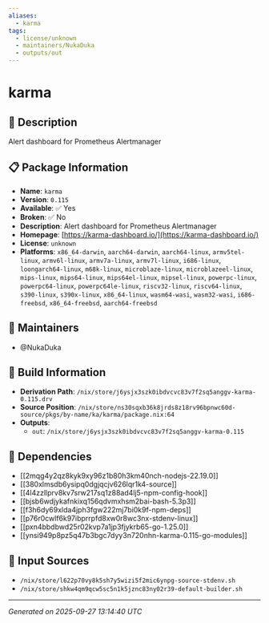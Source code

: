 ```yaml
---
aliases:
  - karma
tags:
  - license/unknown
  - maintainers/NukaDuka
  - outputs/out
---
```


# karma

## 📝 Description

Alert dashboard for Prometheus Alertmanager

## 📋 Package Information

- **Name**: `karma`
- **Version**: `0.115`
- **Available**: ✅ Yes
- **Broken**: ✅ No
- **Description**: Alert dashboard for Prometheus Alertmanager
- **Homepage**: [https://karma-dashboard.io/](https://karma-dashboard.io/)
- **License**: `unknown`
- **Platforms**: `x86_64-darwin`, `aarch64-darwin`, `aarch64-linux`, `armv5tel-linux`, `armv6l-linux`, `armv7a-linux`, `armv7l-linux`, `i686-linux`, `loongarch64-linux`, `m68k-linux`, `microblaze-linux`, `microblazeel-linux`, `mips-linux`, `mips64-linux`, `mips64el-linux`, `mipsel-linux`, `powerpc-linux`, `powerpc64-linux`, `powerpc64le-linux`, `riscv32-linux`, `riscv64-linux`, `s390-linux`, `s390x-linux`, `x86_64-linux`, `wasm64-wasi`, `wasm32-wasi`, `i686-freebsd`, `x86_64-freebsd`, `aarch64-freebsd`
## 👥 Maintainers

- @NukaDuka


## 🔧 Build Information

- **Derivation Path**: `/nix/store/j6ysjx3szk0ibdvcvc83v7f2sq5anggv-karma-0.115.drv`
- **Source Position**: `/nix/store/ns30sqxb36k8jrds8z18rv96bpnwc60d-source/pkgs/by-name/ka/karma/package.nix:64`
- **Outputs**:
  - `out`:  `/nix/store/j6ysjx3szk0ibdvcvc83v7f2sq5anggv-karma-0.115`

## 🔗 Dependencies

- [[2mqg4y2qz8kyk9xy96z1b80h3km40nch-nodejs-22.19.0]]
- [[380xlmsdb6ysipq0dgjqcjv626lqr1k4-source]]
- [[4l4zzllprv8kv7srw217sq1z88ad4lj5-npm-config-hook]]
- [[bjsb6wdjykafnkixq156qdvmxhsm2bai-bash-5.3p3]]
- [[f3h6dy69xlda4jph3fgw222mj7bi0k9f-npm-deps]]
- [[p76r0cwlf6k97ibprrpfd8xw0r8wc3nx-stdenv-linux]]
- [[pxn4bbdbwd25r02kvp7a1jp3fjykrb65-go-1.25.0]]
- [[ynsi949p8pz5q47b3bgc7dyy3n720nhn-karma-0.115-go-modules]]

## 📁 Input Sources

- `/nix/store/l622p70vy8k5sh7y5wizi5f2mic6ynpg-source-stdenv.sh`
- `/nix/store/shkw4qm9qcw5sc5n1k5jznc83ny02r39-default-builder.sh`

---
*Generated on 2025-09-27 13:14:40 UTC*
